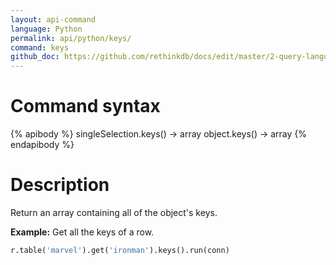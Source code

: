 ```yaml
---
layout: api-command 
language: Python
permalink: api/python/keys/
command: keys 
github_doc: https://github.com/rethinkdb/docs/edit/master/2-query-language/api/python/document-manipulation/keys.md
---
```


# Command syntax #

{% apibody %}
singleSelection.keys() &rarr; array
object.keys() &rarr; array
{% endapibody %}

# Description #

Return an array containing all of the object's keys.

__Example:__ Get all the keys of a row.

```py
r.table('marvel').get('ironman').keys().run(conn)
```


